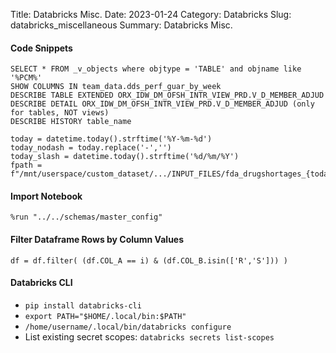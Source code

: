 Title: Databricks Misc.
Date: 2023-01-24
Category: Databricks
Slug: databricks_miscellaneous
Summary: Databricks Misc.


#### Code Snippets
```
SELECT * FROM _v_objects where objtype = 'TABLE' and objname like '%PCM%'
SHOW COLUMNS IN team_data.dds_perf_guar_by_week
DESCRIBE TABLE EXTENDED ORX_IDW_DM_OFSH_INTR_VIEW_PRD.V_D_MEMBER_ADJUD
DESCRIBE DETAIL ORX_IDW_DM_OFSH_INTR_VIEW_PRD.V_D_MEMBER_ADJUD (only for tables, NOT views)
DESCRIBE HISTORY table_name
```
```
today = datetime.today().strftime('%Y-%m-%d')
today_nodash = today.replace('-','')
today_slash = datetime.today().strftime('%d/%m/%Y')
fpath = f"/mnt/userspace/custom_dataset/.../INPUT_FILES/fda_drugshortages_{today}.xlsx"
```

#### Import Notebook
```
%run "../../schemas/master_config"
```

#### Filter Dataframe Rows by Column Values
```
df = df.filter( (df.COL_A == i) & (df.COL_B.isin(['R','S'])) )
```

#### Databricks CLI

* `pip install databricks-cli`
* `export PATH="$HOME/.local/bin:$PATH"`
* `/home/username/.local/bin/databricks configure`
* List existing secret scopes: `databricks secrets list-scopes`


